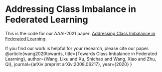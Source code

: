 # Addressing Class Imbalance in Federated Learning 
This is the code for our AAAI-2021 paper: [Addressing Class Imbalance in Federated Learning](https://arxiv.org/pdf/2008.06217.pdf).

If you find our work is helpful for your research, please cite our paper.
@article{wang2020towards,
  title={Towards Class Imbalance in Federated Learning},
  author={Wang, Lixu and Xu, Shichao and Wang, Xiao and Zhu, Qi},
  journal={arXiv preprint arXiv:2008.06217},
  year={2020}
}

